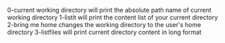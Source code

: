 0-current working directory will print the absolute path name of current working directory
1-listit will print the content list of your current directory
2-bring me home changes the working directory to the user's home directory
3-listfiles will print current directory content in long format
 

